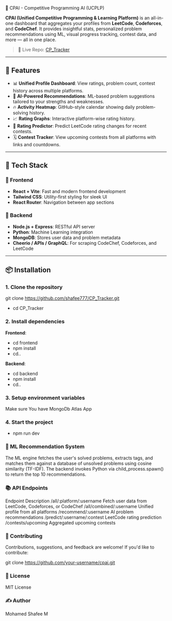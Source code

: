 🧠 CPAI - Competitive Programming AI (UCPLP)

**CPAI (Unified Competitive Programming & Learning Platform)** is an all-in-one dashboard that aggregates your profiles from **LeetCode**, **Codeforces**, and **CodeChef**. It provides insightful stats, personalized problem recommendations using ML, visual progress tracking, contest data, and more — all in one place.
> 🔗 Live Repo: [CP_Tracker](https://github.com/shafee777/CP_Tracker)
---

## 🚀 Features

- 📊 **Unified Profile Dashboard**: View ratings, problem count, contest history across multiple platforms.
- 🤖 **AI-Powered Recommendations**: ML-based problem suggestions tailored to your strengths and weaknesses.
- 🔥 **Activity Heatmap**: GitHub-style calendar showing daily problem-solving history.
- 📈 **Rating Graphs**: Interactive platform-wise rating history.
- 🧪 **Rating Predictor**: Predict LeetCode rating changes for recent contests.
- 🗓️ **Contest Tracker**: View upcoming contests from all platforms with links and countdowns.

---

## 🧩 Tech Stack

### 🔹 Frontend
- **React + Vite**: Fast and modern frontend development
- **Tailwind CSS**: Utility-first styling for sleek UI
- **React Router**: Navigation between app sections

### 🔹 Backend
- **Node.js + Express**: RESTful API server
- **Python**: Machine Learning integration
- **MongoDB**: Stores user data and problem metadata
- **Cheerio / APIs / GraphQL**: For scraping CodeChef, Codeforces, and LeetCode

---

## 📦 Installation

### 1. Clone the repository

git clone https://github.com/shafee777/CP_Tracker.git
- cd CP_Tracker

### 2. Install dependencies
   
**Frontend**:
- cd frontend
- npm install
- cd..

**Backend**:
- cd backend
- npm install
- cd..

### 3. Setup environment variables
Make sure You have MongoDb Atlas App

### 4. Start the project
   
- npm run dev

### 🧠 ML Recommendation System
The ML engine fetches the user's solved problems, extracts tags, and matches them against a database of unsolved problems using cosine similarity (TF-IDF). The backend invokes Python via child_process.spawn() to return the top 10 recommendations.

### 📚 API Endpoints
Endpoint	Description
/all/:platform/:username	Fetch user data from LeetCode, Codeforces, or CodeChef
/all/combined/:username	Unified profile from all platforms
/recommend/:username	AI problem recommendations
/predict/:username/:contest	LeetCode rating prediction
/contests/upcoming	Aggregated upcoming contests


### 🤝 Contributing
Contributions, suggestions, and feedback are welcome! If you'd like to contribute:

git clone https://github.com/your-username/cpai.git

### 📄 License
MIT License

### ✍️ Author
Mohamed Shafee M

